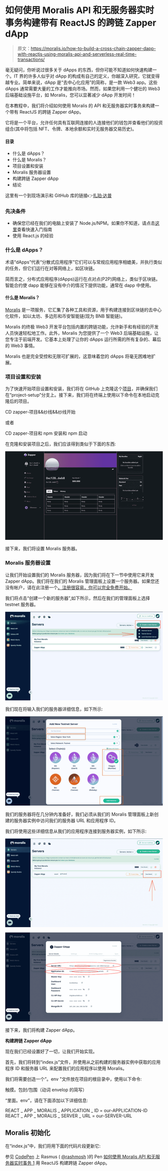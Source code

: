 # 如何使用 Moralis API 和无服务器实时事务构建带有 ReactJS 的跨链 Zapper dApp

> 原文：<https://moralis.io/how-to-build-a-cross-chain-zapper-dapp-with-reactjs-using-moralis-api-and-serverless-real-time-transactions/>

毫无疑问，你听说过很多关于 dApps 的东西，但你可能不知道如何快速构建一个。IT 界的许多人似乎对 dApp 的构成有自己的定义，你越深入研究，它就变得越专业。简单来说，dApp 是“去中心化应用”的简称，是一款 Web3 app。这些 dApps 通常需要大量的工作才能推向市场。然而，如果您利用一个健壮的 Web3 后端基础设施平台，如 Moralis，您可以显著减少 dApp 开发时间！

在本教程中，我们将介绍如何使用 Moralis 的 API 和无服务器实时事务来构建一个带有 ReactJS 的跨链 Zapper dApp。

它将是一个平台，允许任何具有互联网连接的人连接他们的钱包并查看他们的投资组合(其中将包括 NFT、令牌、本地余额和实时无服务器交易历史)。

#### **目录**

*   什么是 dApps？
*   什么是 Moralis？
*   项目设置和安装
*   Moralis 服务器设置
*   构建跨链 Zapper dApp
*   结论

这里有一个到现场演示和 GitHub 库的链接👉[扎珀·达普](https://github.com/Olanetsoft/zapper--project)

### **先决条件**

*   确保您已经在我们的电脑上安装了 Node.js/NPM。如果你不知道，请点击[这里](https://nodejs.org/en/)查看快速入门指南
*   使用 React.js 的经验

### **什么是 dApps？**

术语“dApps”代表“分散式应用程序”它们可以与常规应用程序相媲美，并执行类似的任务，但它们运行在对等网络上，如区块链。

简而言之，分布式应用程序(dApps)运行在点对点(P2P)网络上，类似于区块链。智能合约使 dapp 能够在没有中介的情况下提供功能，通常在 dapp 中使用。

#### **什么是 Moralis？**

[Moralis](https://moralis.io/) 是一项服务，它汇集了各种工具和资源，用于构建连接到区块链的去中心化软件，如以太坊、多边形和币安智能链(现为 BNB 智能链)。

Moralis 的终极 Web3 开发平台包括内置的跨链功能，允许新手和有经验的开发人员快速轻松地工作。此外，Moralis 为您提供了一个 Web3 后端基础设施，让您专注于前端开发。它基本上处理了让你的 dApps 运行所需的所有复杂的、幕后的 Web3 事情。

Moralis 也是完全受控和无限可扩展的，这意味着您的 dApps 将毫无困难地扩展。

### **项目设置和安装**

为了快速开始项目设置和安装，我们将在 GitHub 上克隆这个[项目](https://github.com/Olanetsoft/zapper--project/tree/project-setup)，并确保我们在“project-setup”分支上。接下来，我们将在终端上使用以下命令在本地启动克隆后的项目。

CD zapper-项目&&纱线&&纱线开始

或者

CD zapper-项目和 npm 安装和 npm 启动

在克隆和安装项目之后，我们应该得到类似于下面的东西:

![](img/7e73e7cc020e02a8467f4d7c2c571ed3.png)

接下来，我们将设置 Moralis 服务器。

### **Moralis 服务器设置**

让我们开始设置我们的 Moralis 服务器，因为我们将在下一节中使用它来开发 Zapper dApp。我们将在我们的 Moralis 管理面板上设置一个服务器。如果您还没有帐户，请在此注册一个[。注册很容易，你可以完全免费开始。](https://admin.moralis.io/register)

我们将点击“创建一个新的服务器”,如下所示，然后在我们的管理面板上选择 testnet 服务器。

![](img/9c30d6497b9e6e4a0649d38923661f9c.png)

我们现在将输入我们的服务器详细信息，如下所示:

![](img/8ae53844362696ca9379074cff82731c.png)

我们的服务器将在几分钟内准备好，我们必须从我们的 Moralis 管理面板上新创建的服务器实例中访问我们的服务器 URL 和应用程序 ID。

我们将使用这些详细信息从我们的应用程序连接到服务器实例，如下所示:

![](img/cda95777235674bd2c1b2104e946db0b.png)

![](img/0dd71cb8f62421faebbb893f41b4c8bf.png)

接下来，我们将构建 Zapper dApp。

**构建跨链 Zapper dApp**

现在我们已经设置好了一切，让我们开始实现。

首先，我们将转到“index.js”文件，并使用从之前构建的服务器实例中获取的应用程序 ID 和服务器 URL 来配置我们的应用程序以使用 Moralis。

我们将需要创造一个”。env "文件放在项目的根目录中，使用以下命令:

触摸。包封/包围（动词 envelop 的简写）

“里面。env”，请在下面添加以下详细信息:

REACT _ APP _ MORALIS _ APPLICATION _ ID = our-APPLICATION-ID REACT _ APP _ MORALIS _ SERVER _ URL = our-SERVER-URL

## **Moralis 初始化**

在“index.js”中，我们将用下面的代码片段更新它:

参见 [CodePen](https://codepen.io) 上 Rasmus ( [@rashmosh](https://codepen.io/rashmosh) )的 Pen [如何使用 Moralis API 和无服务器实时事务 1](https://codepen.io/rashmosh/pen/zYPeMjM) 用 ReactJS 构建跨链 Zapper dApp。